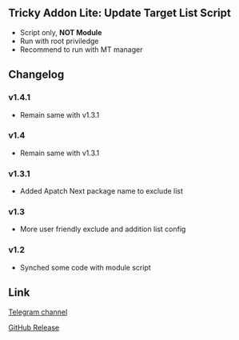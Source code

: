## Tricky Addon Lite: Update Target List Script
- Script only, **NOT Module**
- Run with root priviledge
- Recommend to run with MT manager

## Changelog
### v1.4.1
- Remain same with v1.3.1

### v1.4
- Remain same with v1.3.1

### v1.3.1
- Added Apatch Next package name to exclude list

### v1.3
- More user friendly exclude and addition list config

### v1.2
- Synched some code with module script

## Link
[Telegram channel](https://t.me/kowchannel)

[GitHub Release](https://github.com/KOWX712/Tricky-Addon-Update-Target-List/releases/latest)

